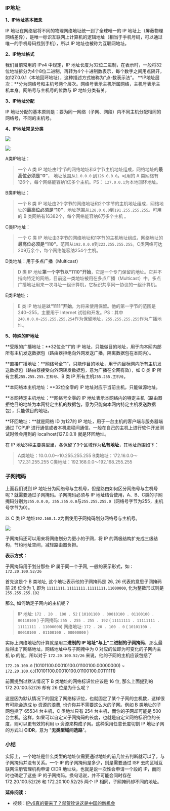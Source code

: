 ### IP地址

**1、IP地址基本概念**

IP 地址在网络层将不同的物理网络地址统一到了全球唯一的 IP 地址上（屏蔽物理网络差异），是唯一标识互联网上计算机的逻辑地址（相当于手机号码，可以通过唯一的手机号码找到手机），所以 IP 地址也被称为互联网地址。

**2、IP地址格式**

我们目前常用的 IPv4 中规定，IP 地址长度为32位二进制，在表示时，一般将32位地址拆分为4个8位二进制，再转为4个十进制数表示，每个数字之间用点隔开，如127.0.0.1（本地回环地址），这种描述方式被称为“点-数表示法”。 
**IP地址层次：**分为网络号和主机号两个层次。网络号表示主机所属网络，主机号表示主机本身。网络号与主机号的位数与 IP 地址分类有关。

**3、IP地址分配** 

IP 地址分配的基本原则是：要为同一网络（子网、网段）内不同主机分配相同的网络号，不同的主机号。

**4、IP地址常见分类**

![](https://img-1256179949.cos.ap-shanghai.myqcloud.com/18-5-6-12053394.jpg)

![](https://img-1256179949.cos.ap-shanghai.myqcloud.com/18-5-6-95868407.jpg)



A类IP地址：

> 一个 A 类 IP 地址由1字节的网络地址和3字节主机地址组成，网络地址的**最高位必须是“0”**， 地址范围从`1.0.0.0` 到`126.0.0.0`。可用的 A 类网络有126个，每个网络能容纳1亿多个主机。PS： `127.0.0.1`为本地回环地址。

B类IP地址：

> 一个 B 类 IP 地址由2个字节的网络地址和2个字节的主机地址组成，网络地址的**最高位必须是“10”**，地址范围从`128.0.0.0`到`191.255.255.255`。可用的 B 类网络有16382个，每个网络能容纳6万多个主机 。 

C类IP地址：

> 一个 C 类 IP 地址由3字节的网络地址和1字节的主机地址组成，网络地址的**最高位必须是“110”**。范围从`192.0.0.0`到`223.255.255.255`。C类网络可达209万余个，每个网络能容纳254个主机。

D类地址：用于多点广播（Multicast）

> D 类 IP 地址**第一个字节以“1110”开始**，它是一个专门保留的地址。它并不指向特定的网络，目前这一类地址被用在多点广播（Multicast）中。多点广播地址用来一次寻址一组计算机，它标识共享同一协议的一组计算机。

E类IP地址：

> E 类 IP 地址是**以“1111”开始**，为将来使用保留。他的第一字节的范围是240~255，主要用于 Internet 试验和开发。PS：其中`240.0.0.0~255.255.255.254`作为保留地址，`255.255.255.255`作为广播地址。
>

**5、特殊的IP地址**

**受限的广播地址：**32位全“1”的 IP 地址，只能做目的地址，用于向本网内部所有主机发送数据包（路由器拒绝向外网发送广播，隔离数据包在本网内）。

**直接广播地址：**网络号全“1”，只能作目的地址，用于向目标网内所有主机发送数据包（路由器接受向外网转发数据包，意为广播在全网有效），如 C 类 IP 所有主机`255.255.255.主机号`、B 类 IP 所有主机`255.255.主机号`。

**本网络本主机地址：**32位全零的 IP 地址对应于当前主机，只能做源地址。

**本网特定主机地址：**网络号全零的 IP 地址表示本网络内的特定主机（路由器拒绝目的地址为本网特定主机的数据包，意为只能向本网内特定主机发送数据包），只能做目的地址。

**环回地址：**就是网络 ID 为127的 IP 地址，用于一台主机的客户端与服务器端通过 TCP\IP 进行通信或者本机进程间通信，一般在自己的主机上进行软件开发测试时候会用到的 localhost(127.0.0.1) 就是环回地址。

在 IP 地址3种主要类型里，各保留了3个区域作为**私有地址**，其地址范围如下：

> A类地址：10.0.0.0～10.255.255.255 
> B类地址：172.16.0.0～172.31.255.255 
> C类地址：192.168.0.0～192.168.255.255

### 子网掩码

上面我们说到 IP 地址分为网络号与主机号，但是路由如何区分网络号与主机号呢？就需要通过子网掩码。子网掩码必须与 IP 地址结合使用，A、B、C类的子网掩码分别为`255.0.0.0`，`255.255.0.0`与`255.255.255.0`（网络号字节为255，主机号字节为0）。

以 C 类 IP 地址`192.168.1.2`为例使用子网掩码划分网络号与主机号。

![](https://img-1256179949.cos.ap-shanghai.myqcloud.com/18-5-6-49311226.jpg)



子网掩码还可以用来将网络划分为更小的子网，将 IP 的两极结构扩充成三级结构，节约地址空间，减轻路由器负担。

**表示方式：**

子网掩码用于划分那些 IP 属于同一个子网, 一般的表示形式，如：`172.20.100.52/26`

首先这是个 B 类地址, 这个地址表示他的子网掩码是 26, 26 代表的意思子网掩码前 26 位全为 1, 即为 `11111111.11111111.11111111.11000000`, 化为整数形式则是 `255.255.255.192`

那么, 如何确定子网内的主机呢？

> IP 地址: `172 . 20 . 100 . 52` ( `10101100 . 00010100 . 01100100 . 00110100` )
> 子网掩码: `255 . 255 . 255 . 192` ( `11111111 . 11111111 . 11111111 . 11000000`)
> 网络地址: `172 . 20 . 100 . 0` ( `10101100 . 00010100 . 01100100 . 00000000` )

实际上网络地址的计算就是用**二进制的 IP 地址"与上"二进制的子网掩码**，那么最后得出了网络地址，网络地址中与子网掩中为 0 对应的位即为可变化的子网内主机 ip 的位，所以对于 `172.20.100.52/26` 来说，他的子网的主机应该包括了

`172.20.100.0` (10101100.00010100.01100100.00000000) ~ `172.20.100.63`(10101100.00010100.01100100.00111111)

前面提到过默认情况下 B 类地址的网络标识位应该是 16 位, 那么上面提到的 172.20.100.52/26 却有 26 位是为什么呢？

这是因为默认情况下的固定了网络标识位，也就固定了某个子网的主机数，这样很有可能会造成 ip 资源的浪费, 也许你并不需要这么大的子网。例如 B 类地址的子网包括了 65534 台主机，C 类地址只有 254 台主机，而你的子网却可能是 500 台主机。这样，如果可以自定义子网掩码的长度，也就是自定义网络标识位的长度，则可以更有效的利用 ip 资源来构成子网。这种采用任意长度切割 IP 地址子网的方式叫 **CIDR**，意为 "**无类型域间选路**"。

### 小结

实际上，一个地址是什么类型的地址仅需要通过地址的前几位去判断就可以了，与子网掩码并没有关系。一个 IP 的子网掩码是多少，则是需要通过 ISP 去向区域互联网注册管理机构申请 CIDR 地址块，也就是说一次性会申请一个段的 IP，而同时也确定了这些 IP 的子网掩码。换句话说，并不可能会同时存在 172.20.100.52/26 和 172.20.100.52/25 两个 IP 相同，子网掩码却不同的地址。



**延伸阅读：**

- 视频：[IPv6真的要来了？邬贺铨说这是中国的新机会](http://www.wicwuzhen.cn/web17/news/jzfu/talks/201712/t20171201_5888756.shtml)







